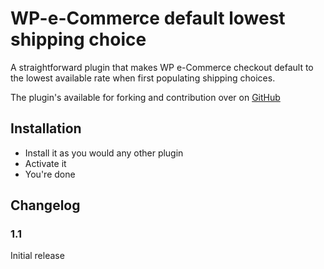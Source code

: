 WP-e-Commerce default lowest shipping choice
============================================

A straightforward plugin that makes WP e-Commerce checkout default to the lowest available rate when first populating
shipping choices.

The plugin's available for forking and contribution over on [GitHub](https://github.com/leewillis77/WP-e-Commerce-Default-Lowest-Shipping-Choice)

## Installation

* Install it as you would any other plugin
* Activate it
* You're done

## Changelog

### 1.1
Initial release